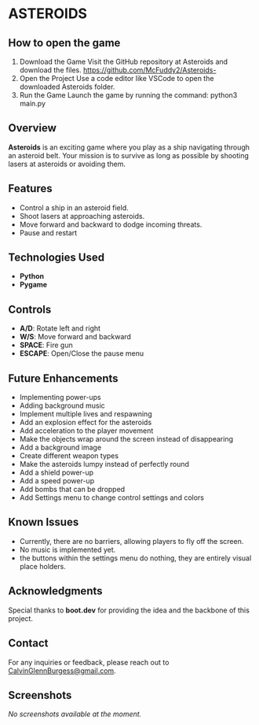 # ASTEROIDS

## How to open the game
1. Download the Game
    Visit the GitHub repository at Asteroids and download the files.
        https://github.com/McFuddy2/Asteroids-
2. Open the Project
    Use a code editor like VSCode to open the downloaded Asteroids folder.
3. Run the Game
    Launch the game by running the command:
        python3 main.py

## Overview
**Asteroids** is an exciting game where you play as a ship navigating through an asteroid belt. Your mission is to survive as long as possible by shooting lasers at asteroids or avoiding them. 

## Features
- Control a ship in an asteroid field.
- Shoot lasers at approaching asteroids.
- Move forward and backward to dodge incoming threats.
- Pause and restart

## Technologies Used
- **Python**
- **Pygame**

## Controls
- **A/D**: Rotate left and right
- **W/S**: Move forward and backward
- **SPACE**: Fire gun
- **ESCAPE**: Open/Close the pause menu

## Future Enhancements
- Implementing power-ups
- Adding background music
- Implement multiple lives and respawning
- Add an explosion effect for the asteroids
- Add acceleration to the player movement
- Make the objects wrap around the screen instead of disappearing
- Add a background image
- Create different weapon types
- Make the asteroids lumpy instead of perfectly round
- Add a shield power-up
- Add a speed power-up
- Add bombs that can be dropped
- Add Settings menu to change control settings and colors

## Known Issues
- Currently, there are no barriers, allowing players to fly off the screen.
- No music is implemented yet.
- the buttons within the settings menu do nothing, they are entirely visual place holders.

## Acknowledgments
Special thanks to **boot.dev** for providing the idea and the backbone of this project.

## Contact
For any inquiries or feedback, please reach out to [CalvinGlennBurgess@gmail.com](mailto:CalvinGlennBurgess@gmail.com).

## Screenshots
*No screenshots available at the moment.*
